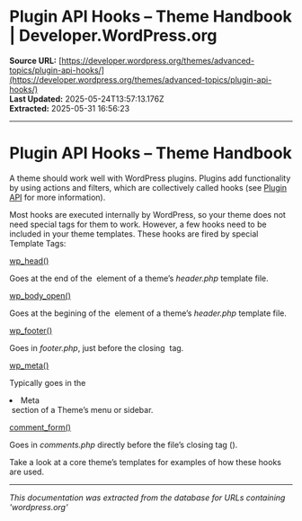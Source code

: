 # Plugin API Hooks – Theme Handbook | Developer.WordPress.org

**Source URL:** [https://developer.wordpress.org/themes/advanced-topics/plugin-api-hooks/](https://developer.wordpress.org/themes/advanced-topics/plugin-api-hooks/)  
**Last Updated:** 2025-05-24T13:57:13.176Z  
**Extracted:** 2025-05-31 16:56:23

---

# Plugin API Hooks – Theme Handbook

A theme should work well with WordPress plugins. Plugins add functionality by using actions and filters, which are collectively called hooks (see [Plugin API](https://codex.wordpress.org/Plugin_API "Plugin API") for more information).

Most hooks are executed internally by WordPress, so your theme does not need special tags for them to work. However, a few hooks need to be included in your theme templates. These hooks are fired by special Template Tags:

[wp\_head()](https://developer.wordpress.org/reference/functions/wp_head/ "Function Reference/wp head")

Goes at the end of the <head> element of a theme’s _header.php_ template file.

[wp\_body\_open()](https://developer.wordpress.org/reference/functions/wp_body_open/ "Function Reference/wp head")

Goes at the begining of the <body> element of a theme’s _header.php_ template file.

[wp\_footer()](https://developer.wordpress.org/reference/functions/wp_footer/ "Function Reference/wp footer")

Goes in _footer.php_, just before the closing </body> tag.

[wp\_meta()](https://developer.wordpress.org/reference/functions/wp_meta/ "Function Reference/wp meta")

Typically goes in the <li>Meta</li> section of a Theme’s menu or sidebar.

[comment\_form()](https://developer.wordpress.org/reference/functions/comment_form/ "Function Reference/comment form")

Goes in _comments.php_ directly before the file’s closing tag (</div>).

Take a look at a core theme’s templates for examples of how these hooks are used.

---

*This documentation was extracted from the database for URLs containing 'wordpress.org'*
